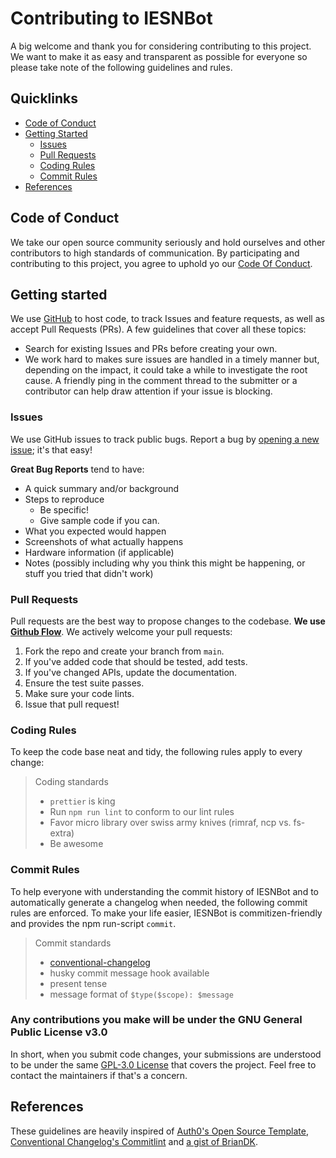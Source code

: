 # Contributing to IESNBot
A big welcome and thank you for considering contributing to this project. We want to make it as easy and transparent as possible for everyone so please take note of the following guidelines and rules.

## Quicklinks
* [Code of Conduct](#code-of-conduct)
* [Getting Started](#getting-started)
    * [Issues](#issues)
    * [Pull Requests](#pull-requests)
    * [Coding Rules](#coding-rules)
    * [Commit Rules](#commit-rules)
* [References](#references)

## Code of Conduct
We take our open source community seriously and hold ourselves and other contributors to high standards of communication. By participating and contributing to this project, you agree to uphold yo our [Code Of Conduct](https://github.com/IESN-IG/iesnbot/blob/master/.github/CODE_OF_CONDUCT.md).

## Getting started
We use [GitHub](https://github.com) to host code, to track Issues and feature requests, as well as accept Pull Requests (PRs). A few guidelines that cover all these topics:
- Search for existing Issues and PRs before creating your own.
- We work hard to makes sure issues are handled in a timely manner but, depending on the impact, it could take a while to investigate the root cause. A friendly ping in the comment thread to the submitter or a contributor can help draw attention if your issue is blocking.

### Issues
We use GitHub issues to track public bugs. Report a bug by [opening a new issue](https://github.com/IESN-IG/IESNBot/issues/new/choose); it's that easy!

**Great Bug Reports** tend to have:
- A quick summary and/or background
- Steps to reproduce
  - Be specific!
  - Give sample code if you can.
- What you expected would happen
- Screenshots of what actually happens
- Hardware information (if applicable)
- Notes (possibly including why you think this might be happening, or stuff you tried that didn't work)

### Pull Requests
Pull requests are the best way to propose changes to the codebase. **We use [Github Flow](https://guides.github.com/introduction/flow/index.html)**. We actively welcome your pull requests:

1. Fork the repo and create your branch from `main`.
2. If you've added code that should be tested, add tests.
3. If you've changed APIs, update the documentation.
4. Ensure the test suite passes.
5. Make sure your code lints.
6. Issue that pull request!

### Coding Rules
To keep the code base neat and tidy, the following rules apply to every change:

> Coding standards
> - `prettier` is king
> - Run `npm run lint` to conform to our lint rules
> - Favor micro library over swiss army knives (rimraf, ncp vs. fs-extra)
> - Be awesome

### Commit Rules
To help everyone with understanding the commit history of IESNBot and to automatically generate a changelog when needed, the following commit rules are enforced. To make your life easier, IESNBot is commitizen-friendly and provides the npm run-script `commit`.

> Commit standards
> - [conventional-changelog](https://github.com/conventional-changelog/commitlint/tree/master/%40commitlint/prompt)
> - husky commit message hook available
> - present tense
> - message format of `$type($scope): $message`

### Any contributions you make will be under the **GNU General Public License v3.0**
In short, when you submit code changes, your submissions are understood to be under the same [GPL-3.0 License](https://choosealicense.com/licenses/gpl-3.0/) that covers the project. Feel free to contact the maintainers if that's a concern.

## References
These guidelines are heavily inspired of [Auth0's Open Source Template](https://raw.githubusercontent.com/auth0/open-source-template/master/GENERAL-CONTRIBUTING.md), [Conventional Changelog's Commitlint](https://raw.githubusercontent.com/conventional-changelog/commitlint/9b4100915233a34878f35a9b3548485a33d31899/.github/CONTRIBUTING.md) and [a gist of BrianDK](https://gist.githubusercontent.com/briandk/3d2e8b3ec8daf5a27a62/raw/8bc29dd83d0f7cc2d31f8c6741e787c95abb6497/CONTRIBUTING.md).
